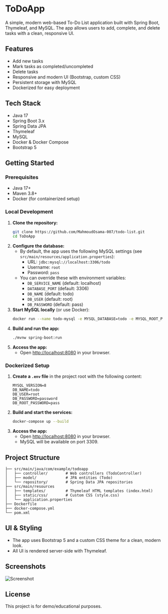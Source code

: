 # ToDoApp

A simple, modern web-based To-Do List application built with Spring Boot, Thymeleaf, and MySQL. The app allows users to add, complete, and delete tasks with a clean, responsive UI.

## Features
- Add new tasks
- Mark tasks as completed/uncompleted
- Delete tasks
- Responsive and modern UI (Bootstrap, custom CSS)
- Persistent storage with MySQL
- Dockerized for easy deployment

## Tech Stack
- Java 17
- Spring Boot 3.x
- Spring Data JPA
- Thymeleaf
- MySQL
- Docker & Docker Compose
- Bootstrap 5

## Getting Started

### Prerequisites
- Java 17+
- Maven 3.8+
- Docker (for containerized setup)

### Local Development
1. **Clone the repository:**
   ```bash
   git clone https://github.com/MahmoudOsama-007/todo-list.git
   cd ToDoApp
   ```
2. **Configure the database:**
    - By default, the app uses the following MySQL settings (see `src/main/resources/application.properties`):
        - URL: `jdbc:mysql://localhost:3306/todo`
        - Username: `root`
        - Password: `pass`
    - You can override these with environment variables:
        - `DB_SERVICE_NAME` (default: localhost)
        - `DATABASE_PORT` (default: 3306)
        - `DB_NAME` (default: todo)
        - `DB_USER` (default: root)
        - `DB_PASSWORD` (default: pass)
3. **Start MySQL locally** (or use Docker):
   ```bash
   docker run --name todo-mysql -e MYSQL_DATABASE=todo -e MYSQL_ROOT_PASSWORD=pass -p 3306:3306 -d mysql:8
   ```
4. **Build and run the app:**
   ```bash
   ./mvnw spring-boot:run
   ```
5. **Access the app:**
    - Open [http://localhost:8080](http://localhost:8080) in your browser.

### Dockerized Setup
1. **Create a `.env` file** in the project root with the following content:
   ```env
   MYSQL_VERSION=8
   DB_NAME=todo
   DB_USER=root
   DB_PASSWORD=password
   DB_ROOT_PASSWORD=pass
   ```
2. **Build and start the services:**
   ```bash
   docker-compose up --build
   ```
3. **Access the app:**
    - Open [http://localhost:8080](http://localhost:8080) in your browser.
    - MySQL will be available on port 3309.

## Project Structure
```
├── src/main/java/com/example/todoapp
│   ├── controller/        # Web controllers (TodoController)
│   ├── model/             # JPA entities (Todo)
│   └── repository/        # Spring Data JPA repositories
├── src/main/resources
│   ├── templates/         # Thymeleaf HTML templates (index.html)
│   ├── static/css/        # Custom CSS (style.css)
│   └── application.properties
├── Dockerfile
├── docker-compose.yml
└── pom.xml
```

## UI & Styling
- The app uses Bootstrap 5 and a custom CSS theme for a clean, modern look.
- All UI is rendered server-side with Thymeleaf.

## Screenshots
![Screenshot](Screenshot%202025-05-27%20121044.png)

## License
This project is for demo/educational purposes. 